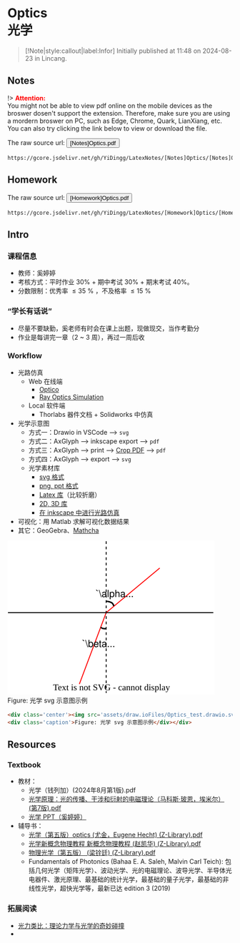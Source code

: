 #  Optics <br> 光学

> [!Note|style:callout|label:Infor]
Initially published at 11:48 on 2024-08-23 in Lincang.


## Notes 

!> **<span style='color:red'>Attention:</span>**<br>
You might not be able to view pdf online on the mobile devices as the broswer dosen't support the extension. Therefore, make sure you are using a mordern broswer on PC, such as Edge, Chrome, Quark, LianXiang, etc. You can also try clicking the link below to view or download
the file.

The raw source url: <button onclick="window.open('https://gcore.jsdelivr.net/gh/YiDingg/LatexNotes/[Notes]Optics/[Notes]Optics.pdf')" type="button">[Notes]Optics.pdf</button>

```pdf
https://gcore.jsdelivr.net/gh/YiDingg/LatexNotes/[Notes]Optics/[Notes]Optics.pdf
```

## Homework

The raw source url: <button onclick="window.open('https://gcore.jsdelivr.net/gh/YiDingg/LatexNotes/[Homework]Optics/[Homework]Optics.pdf')" type="button">[Homework]Optics.pdf</button>

```pdf
https://gcore.jsdelivr.net/gh/YiDingg/LatexNotes/[Homework]Optics/[Homework]Optics.pdf
```

## Intro


### 课程信息

- 教师：奚婷婷
- 考核方式：平时作业 30% + 期中考试 30% + 期末考试 40%。
- 分数限制：优秀率 $\leqslant 35\ \%$ ，不及格率 $\leqslant 15\  \%$

### “学长有话说”

- 尽量不要缺勤，奚老师有时会在课上出题，现做现交，当作考勤分
- 作业是每讲完一章（2 ~ 3 周），再过一周后收


### Workflow
- 光路仿真
  - Web 在线端
    - [Optico](https://www.optico.app/en/start-en/)
    - [Ray Optics Simulation](https://phydemo.app/ray-optics/cn/)
  - Local 软件端
    - Thorlabs 器件文档 + Solidworks 中仿真
- 光学示意图
  - 方式一：Drawio in VSCode --> `svg`
  - 方式二：AxGlyph --> inkscape export --> `pdf`
  - 方式三：AxGlyph --> print --> [Crop PDF](https://www.i2pdf.com/crop-pdf) --> `pdf`
  - 方式四：AxGlyph --> export --> `svg`
  - 光学素材库
    - [svg 格式](https://www.gwoptics.org/ComponentLibrary/)
    - [png, ppt 格式](https://markelz.physics.buffalo.edu/node/411)
    - [Latex 库](https://ctan.org/pkg/pst-optexp)（比较折磨）
    - [2D, 3D 库](https://github.com/amv213/ComponentLibrary)
    - [在 inkscape 中进行光路仿真](https://github.com/damienBloch/inkscape-raytracing)
- 可视化：用 Matlab 求解可视化数据结果
- 其它：GeoGebra、[Mathcha](https://www.mathcha.io/editor) 

<div class='center'><img src='assets/draw.ioFiles/Optics_test.drawio.svg' alt='img'/>
<div class='caption'>Figure: 光学 svg 示意图示例</div></div>

``` html
<div class='center'><img src='assets/draw.ioFiles/Optics_test.drawio.svg' alt='img'/>
<div class='caption'>Figure: 光学 svg 示意图示例</div></div>
```


## Resources

### Textbook


- 教材：
  - 光学（钱列加）(2024年8月第1版).pdf
  - [光学原理：光的传播、干涉和衍射的电磁理论（马科斯·玻恩，埃米尔）(第7版).pdf](https://s.b1n.net/DABQD)
  - [光学 PPT（奚婷婷）](https://www.writebug.com/code/53666336-413e-11ef-afda-0242c0a84017/src/branch/main/%E5%85%89%E5%AD%A6%20PPT/#)
- 辅导书：
  - [光学（第五版）optics (尤金，Eugene Hecht) (Z-Library).pdf](https://www.writebug.com/static/uploads/2024/9/2/3ed06af7e4f074f1964feb480a541a6b.pdf)
  - [光学新概念物理教程 新概念物理教程 (赵凯华) (Z-Library).pdf](https://www.writebug.com/static/uploads/2024/9/2/4354c0a83b3b86c3c390cb816f649675.pdf)
  - [物理光学（第五版） (梁铨廷) (Z-Library).pdf](https://www.writebug.com/static/uploads/2024/9/2/501fb70a8ae70b6d7fa45c5c328e50e9.pdf)
  - Fundamentals of Photonics (Bahaa E. A. Saleh, Malvin Carl Teich): 包括几何光学（矩阵光学）、波动光学、光的电磁理论、波导光学、半导体光电器件、激光原理、最基础的统计光学，最基础的量子光学，最基础的非线性光学，超快光学等，最新已达 edition 3 (2019)


### 拓展阅读

- [光力类比：理论力学与光学的奇妙碰撞](https://zhuanlan.zhihu.com/p/666330436)
- 